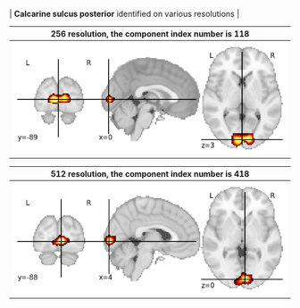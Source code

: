 


| **Calcarine sulcus posterior** identified on various resolutions |

| 256 resolution, the component index number is 118|  
|:---:|  
| ![Component 256](../256/final/118.jpg "From component 256: Calcarine sulcus posterior") |

| 512 resolution, the component index number is 418|  
|:---:|  
| ![Component 512](../512/final/418.jpg "From component 512: Calcarine sulcus posterior") |